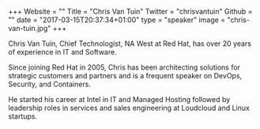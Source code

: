 +++
Website = ""
Title = "Chris Van Tuin"
Twitter = "chrisvantuin"
Github = ""
date = "2017-03-15T20:37:34+01:00"
type = "speaker"
image = "chris-van-tuin.jpg"
+++

Chris Van Tuin, Chief Technologist, NA West at Red Hat, has over 20 years of experience in IT and Software.

Since joining Red Hat in 2005, Chris has been architecting solutions for strategic customers and partners and is a frequent speaker on DevOps, Security, and Containers.

He started his career at Intel in IT and Managed Hosting followed by leadership roles in services and sales engineering at Loudcloud and Linux startups.
